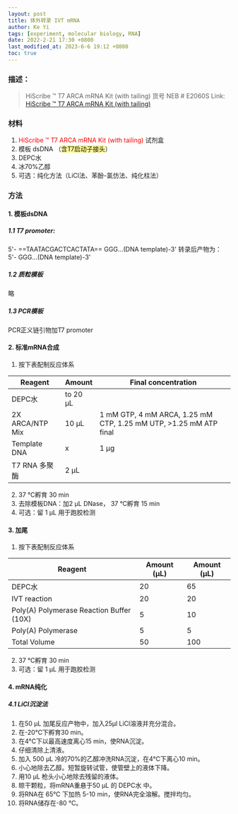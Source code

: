 ```yaml
---
layout: post
title: 体外转录 IVT mRNA
author: Ke Yi
tags: [experiment, molecular biology, RNA]
date: 2022-2-21 17:30 +0800
last_modified_at: 2023-6-6 19:12 +0800
toc: true
---
```


### 描述：
>  HiScribe ™ T7 ARCA mRNA Kit (with tailing) 货号 NEB # E2060S
>  Link: [HiScribe ™ T7 ARCA mRNA Kit (with tailing)](https://international.neb.com/products/e2060-hiscribe-t7-arca-mrna-kit-with-tailing#Product%20Information)

### 材料
1. <font color="#ff0000">HiScribe ™ T7 ARCA mRNA Kit (with tailing)</font> 试剂盒
2. 模板 dsDNA （<span style="background:#fff88f">含T7启动子接头</span>）
3. DEPC水
4. 冰70%乙醇
5. 可选：纯化方法（LiCl法、苯酚-氯仿法、纯化柱法）

### 方法
#### 1. 模板dsDNA
##### 1.1 T7 promoter:
5'- ==TAATACGACTCACTATA== GGG...(DNA template)-3'
转录后产物为：
5'- GGG...(DNA template)-3'
##### 1.2 质粒模板
略
##### 1.3 PCR模板
PCR正义链引物加T7 promoter

#### 2. 标准mRNA合成
1. 按下表配制反应体系

| Reagent         | Amount   | Final concentration                                               |
| --------------- | -------- | ----------------------------------------------------------------- |
| DEPC水          | to 20 µL |                                                                   |
| 2X ARCA/NTP Mix | 10 µL    | 1 mM GTP, 4 mM ARCA, 1.25 mM CTP, 1.25 mM UTP, >1.25 mM ATP final |
| Template DNA    | x        | 1 µg                                                              |
| T7 RNA 多聚酶   | 2 µL     |                                                                   |

2. 37 °C孵育 30 min
3. 去除模板DNA：加2 µL DNase， 37 °C孵育 15 min
4. 可选：留 1 µL 用于跑胶检测

#### 3. 加尾
1. 按下表配制反应体系

| Reagent                                  | Amount (µL) | Amount (µL) |
| ---------------------------------------- | ----------- | ----------- |
| DEPC水                                   | 20          | 65          |
| IVT reaction                             | 20          | 20          |
| Poly(A) Polymerase Reaction Buffer (10X) | 5           | 10          |
| Poly(A) Polymerase                       | 5           | 5           |
| Total Volume                             | 50          | 100         |

2. 37 °C孵育 30 min
3. 可选：留 1 µL 用于跑胶检测

#### 4. mRNA纯化
##### 4.1 LiCl沉淀法
1. 在50 μL 加尾反应产物中，加入25μl LiCl溶液并充分混合。
2. 在-20℃下孵育30 min。
3. 在4°C下以最高速度离心15 min，使RNA沉淀。
4. 仔细清除上清液。
5. 加入 500 μL 冷的70%的乙醇冲洗RNA沉淀，在4℃下离心10 min。
6. 小心地除去乙醇。短暂旋转试管，使管壁上的液体下降。
7. 用10 µL 枪头小心地除去残留的液体。
8. 晾干颗粒，将mRNA重悬于50 μL 的 DEPC水 中。
9. 将RNA在 65°C 下加热 5-10 min，使RNA完全溶解。搅拌均匀。
10. 将RNA储存在-80 °C。

